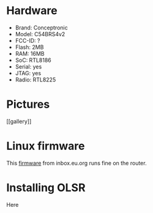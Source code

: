 # Hardware


* Brand: Conceptronic
* Model: C54BRS4v2
* FCC-ID: ?
* Flash: 2MB
* RAM: 16MB
* SoC: RTL8186
* Serial: yes
* JTAG: yes
* Radio: RTL8225

# Pictures


[[gallery]]

# Linux firmware


This [firmware](http://inbox.eu.org/) from inbox.eu.org runs fine on the router.

# Installing OLSR


Here